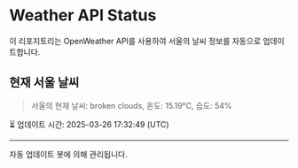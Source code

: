 
# Weather API Status

이 리포지토리는 OpenWeather API를 사용하여 서울의 날씨 정보를 자동으로 업데이트합니다.

## 현재 서울 날씨
> 서울의 현재 날씨: broken clouds, 온도: 15.19°C, 습도: 54%

⏳ 업데이트 시간: 2025-03-26 17:32:49 (UTC)

---
자동 업데이트 봇에 의해 관리됩니다.
